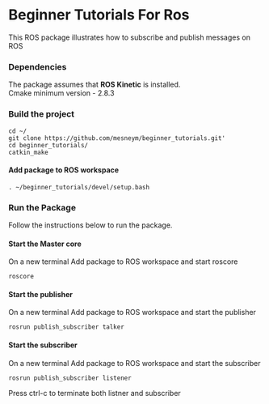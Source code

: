 # Beginner Tutorials For Ros
This ROS package illustrates how to subscribe and publish messages on ROS

### Dependencies
The package assumes that **ROS Kinetic** is installed.  
Cmake minimum version - 2.8.3   

### Build the project

```
cd ~/
git clone https://github.com/mesneym/beginner_tutorials.git'
cd beginner_tutorials/
catkin_make
```
#### Add package to ROS workspace
```
. ~/beginner_tutorials/devel/setup.bash
```

### Run the Package
Follow the instructions below to run the package.


#### Start the Master core
On a new terminal Add package to ROS workspace and start roscore
```
roscore
```

#### Start the publisher
On a new terminal Add package to ROS workspace and start the publisher
```
rosrun publish_subscriber talker
```

#### Start the subscriber
On a new terminal Add package to ROS workspace and start the subscriber
```
rosrun publish_subscriber listener
```
Press ctrl-c to terminate both listner and subscriber
